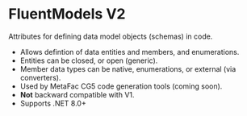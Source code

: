 # FluentModels V2
Attributes for defining data model objects (schemas) in code.
- Allows defintion of data entities and members, and enumerations.
- Entities can be closed, or open (generic).
- Member data types can be native, enumerations, or external (via converters).
- Used by MetaFac CG5 code generation tools (coming soon).
- **Not** backward compatible with V1.
- Supports .NET 8.0+
